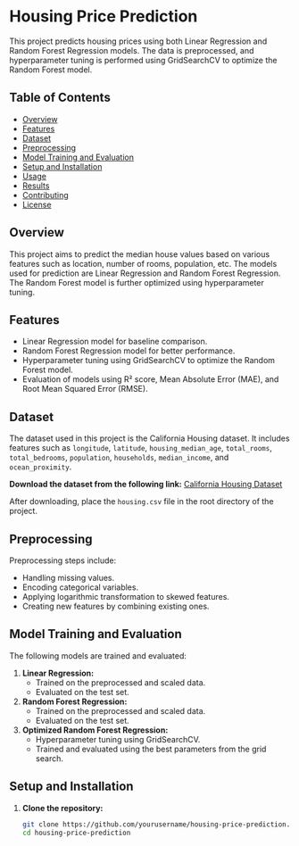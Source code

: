# Housing Price Prediction

This project predicts housing prices using both Linear Regression and Random Forest Regression models. The data is preprocessed, and hyperparameter tuning is performed using GridSearchCV to optimize the Random Forest model.

## Table of Contents

- [Overview](#overview)
- [Features](#features)
- [Dataset](#dataset)
- [Preprocessing](#preprocessing)
- [Model Training and Evaluation](#model-training-and-evaluation)
- [Setup and Installation](#setup-and-installation)
- [Usage](#usage)
- [Results](#results)
- [Contributing](#contributing)
- [License](#license)

## Overview

This project aims to predict the median house values based on various features such as location, number of rooms, population, etc. The models used for prediction are Linear Regression and Random Forest Regression. The Random Forest model is further optimized using hyperparameter tuning.

## Features

- Linear Regression model for baseline comparison.
- Random Forest Regression model for better performance.
- Hyperparameter tuning using GridSearchCV to optimize the Random Forest model.
- Evaluation of models using R² score, Mean Absolute Error (MAE), and Root Mean Squared Error (RMSE).

## Dataset

The dataset used in this project is the California Housing dataset. It includes features such as `longitude`, `latitude`, `housing_median_age`, `total_rooms`, `total_bedrooms`, `population`, `households`, `median_income`, and `ocean_proximity`.

**Download the dataset from the following link:**
[California Housing Dataset](https://www.kaggle.com/datasets/camnugent/california-housing-prices)

After downloading, place the `housing.csv` file in the root directory of the project.

## Preprocessing

Preprocessing steps include:
- Handling missing values.
- Encoding categorical variables.
- Applying logarithmic transformation to skewed features.
- Creating new features by combining existing ones.

## Model Training and Evaluation

The following models are trained and evaluated:
1. **Linear Regression:**
   - Trained on the preprocessed and scaled data.
   - Evaluated on the test set.
2. **Random Forest Regression:**
   - Trained on the preprocessed and scaled data.
   - Evaluated on the test set.
3. **Optimized Random Forest Regression:**
   - Hyperparameter tuning using GridSearchCV.
   - Trained and evaluated using the best parameters from the grid search.

## Setup and Installation

1. **Clone the repository:**
   ```bash
   git clone https://github.com/yourusername/housing-price-prediction.git
   cd housing-price-prediction
